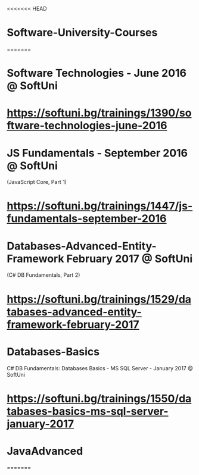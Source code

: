 <<<<<<< HEAD
# Software-University-Courses
=======
# Software Technologies - June 2016 @ SoftUni

https://softuni.bg/trainings/1390/software-technologies-june-2016
=======
# JS Fundamentals - September 2016 @ SoftUni

(JavaScript Core, Part 1)

https://softuni.bg/trainings/1447/js-fundamentals-september-2016
=======
# Databases-Advanced-Entity-Framework February 2017 @ SoftUni

(C# DB Fundamentals, Part 2)

https://softuni.bg/trainings/1529/databases-advanced-entity-framework-february-2017
=======
# Databases-Basics
  
C# DB Fundamentals: Databases Basics - MS SQL Server - January 2017 @ SoftUni

https://softuni.bg/trainings/1550/databases-basics-ms-sql-server-january-2017
=======
# JavaAdvanced

=======